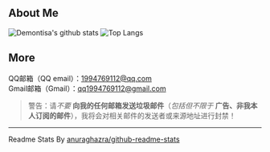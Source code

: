 ## About Me ##
![Demontisa's github stats](https://github-readme-stats.vercel.app/api?username=XiYan233&ount_private=true&show_icons=true)
![Top Langs](https://github-readme-stats.vercel.app/api/top-langs/?username=XiYan233&layout=compact)


## More ##
QQ邮箱（QQ email）：[1994769112@qq.com](mailto:1994769112@qq.com)  
Gmail邮箱（Gmail）：[qq1994769112@gmail.com](mailto:qq1994769112@gmail.com)  
> 警告：请*不要* **向我的任何邮箱发送垃圾邮件**（*包括但不限于* **广告、非我本人订阅的邮件**），我将会对相关邮件的发送者或来源地址进行封禁！  

----------
Readme Stats By [anuraghazra/github-readme-stats](https://github.com/anuraghazra/github-readme-stats)  
